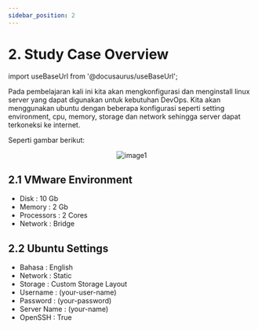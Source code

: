 ```yaml
---
sidebar_position: 2
---
```


# 2. Study Case Overview

import useBaseUrl from '@docusaurus/useBaseUrl';

Pada pembelajaran kali ini kita akan mengkonfigurasi dan menginstall linux server yang dapat digunakan untuk kebutuhan DevOps. Kita akan menggunakan ubuntu dengan beberapa konfigurasi seperti setting environment, cpu, memory, storage dan network sehingga server dapat terkoneksi ke internet.

Seperti gambar berikut:

<center>
<img alt="image1" src={useBaseUrl('img/docs/vm28.png')} />
</center>

## 2.1 VMware Environment

- Disk : 10 Gb
- Memory : 2 Gb
- Processors : 2 Cores
- Network : Bridge

## 2.2 Ubuntu Settings

- Bahasa : English
- Network : Static
- Storage : Custom Storage Layout
- Username : (your-user-name)
- Password : (your-password)
- Server Name : (your-name)
- OpenSSH : True
